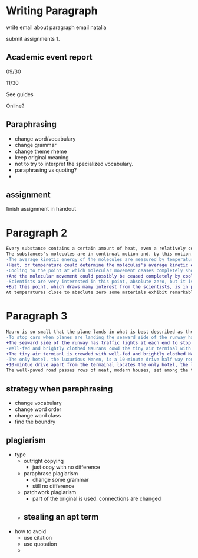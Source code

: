 

# Writing Paragraph

write email about paragraph email natalia

submit assignments 1.



## Academic event report

09/30 

11/30 

See guides

Online?





## Paraphrasing

- change word/vocabulary
- change grammar
- change theme rheme
- keep original meaning
- not to try to interpret the specialized vocabulary.
- paraphrasing vs quoting?
- 



## assignment

finish assignment in handout





# Paragraph 2

```diff
Every substance contains a certain amount of heat, even a relatively cold substance such as ice.
The substances's molecules are in continual motion and, by this motion, possess kinetic energy which produces heat.
-The average kinetic energy of the molecules are measured by temperature. 
+Heat, or temperature could determine the molecules's average kinetic energy.
-Cooling to the point at which molecular movement ceases completely should thus be possible.
+And the molecular movement could possibly be ceased completely by cooling to a point.
-Scientists are very interested in this point, absolute zero, but it is in practice unattainable. 
+But this point, which draws mamy interest from the scientists, is in practice unattainable and is called absolute zero.
At temperatures close to absolute zero some materials exhibit remarkable properties, such as superconductivity and superfluidity.
```

# Paragraph 3

```diff
Nauru is so small that the plane lands in what is best described as the capital's main street. 
-To stop cars when planes are landing the seaward side of the runway has traffic lights at each end. 
+The seaward side of the runway has traffic lights at each end to stop cars when planes are landing. 
-Well-fed and brightly clothed Naurans cowd the tiny air terminal with their smart cars.
+The tiny air termianl is crowded with well-fed and brightly clothed Naurans with ther smart cars.
-The only hotel, the luxurious Menen, is a 10-minute drive half way round the island and is where new arrivals are driven off in Japanese minibuses. 
+10-mintue drive apart from the termainal locates the only hotel, the luxurious Menen, is where new arrivals are driven off in Japanese minibuses
The well-paved road passes rows of neat, modern houses, set among the trees.
```



## strategy when paraphrasing

- change vocabulary
- change word order
- change word class
- find the boundry



## plagiarism

- type
  - outright copying
    - just copy with no difference
  - paraphrase plagiarism
    - change some grammar
    - still no difference
  - patchwork plagiarism
    - part of the original is used. connections are changed
  - stealing an apt term
    - 
- how to avoid
  - use citation
  - use quotation
  - 





